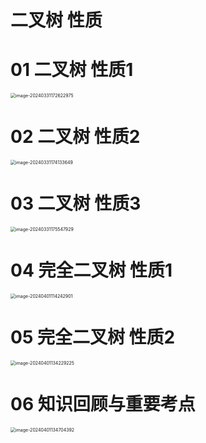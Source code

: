 # 二叉树 性质



# 01 二叉树 性质1

<img src="https://cvp.oss-cn-shanghai.aliyuncs.com/picgo/202403311726310.png" alt="image-20240331172622975" style="zoom:50%;" />

# 02 二叉树 性质2

<img src="https://cvp.oss-cn-shanghai.aliyuncs.com/picgo/202403311741775.png" alt="image-20240331174133649" style="zoom:50%;" />



# 03 二叉树 性质3

<img src="C:\Users\51532\AppData\Roaming\Typora\typora-user-images\image-20240331175547929.png" alt="image-20240331175547929" style="zoom:50%;" />



# 04 完全二叉树 性质1

<img src="https://cvp.oss-cn-shanghai.aliyuncs.com/picgo/202404011142282.png" alt="image-20240401114242901" style="zoom:50%;" />



# 05 完全二叉树 性质2

<img src="https://cvp.oss-cn-shanghai.aliyuncs.com/picgo/202404011342376.png" alt="image-20240401134229225" style="zoom:50%;" />



# 06 知识回顾与重要考点

<img src="https://cvp.oss-cn-shanghai.aliyuncs.com/picgo/202404011347448.png" alt="image-20240401134704392" style="zoom:50%;" />
